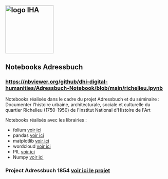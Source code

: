 <a href='https://www.dhi-paris.fr/fr/page-daccueil.html'><img src='https://th.bing.com/th/id/R.61028ff085975475c6beb093bfe05fae?rik=uz4xIq%2bK2BNFqA&riu=http%3a%2f%2ff-origin.hypotheses.org%2fwp-content%2fblogs.dir%2f411%2ffiles%2f2012%2f10%2fLOGO-DHIP_IHA.jpg&ehk=CCDsoocwGaxx5Ruh7ozf%2f%2bIk%2fuks24MZIgFIdBhbgwQ%3d&risl=&pid=ImgRaw&r=0' width='150' title='logo IHA'></a>  
---------------------------------------
## Notebooks Adressbuch
### https://nbviewer.org/github/dhi-digital-humanities/Adressbuch-Notebook/blob/main/richelieu.ipynb

Notebooks réalisés dans le cadre du projet Adressbuch et du séminaire : Documenter l'histoire urbaine, architecturale, sociale et culturelle du quartier Richelieu (1750-1950) de l'Institut National d'Histoire de l'Art

Notebooks réalisés avec les librairies : 

* folium [voir ici](https://python-visualization.github.io/folium/index.html)
* pandas [voir ici](https://pandas.pydata.org/)
* matplotlib [voir ici](https://matplotlib.org/)
* wordcloud [voir ici](https://pypi.org/project/wordcloud/)
* PIL [voir ici](https://pypi.org/project/Pillow/)
* Numpy [voir ici](https://numpy.org/)

### Project Adressbuch 1854 [voir ici le projet](https://github.com/dhi-digital-humanities/Adressbuch)
